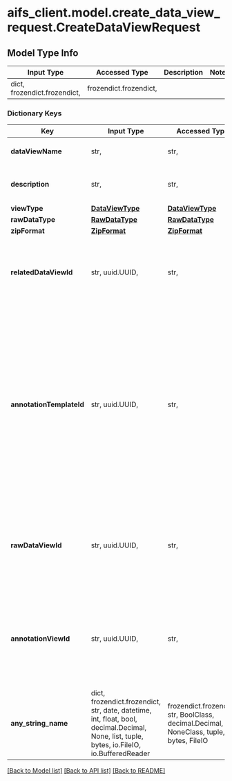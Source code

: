 # aifs_client.model.create_data_view_request.CreateDataViewRequest

## Model Type Info
Input Type | Accessed Type | Description | Notes
------------ | ------------- | ------------- | -------------
dict, frozendict.frozendict,  | frozendict.frozendict,  |  | 

### Dictionary Keys
Key | Input Type | Accessed Type | Description | Notes
------------ | ------------- | ------------- | ------------- | -------------
**dataViewName** | str,  | str,  | the name of the data view | [optional] 
**description** | str,  | str,  | the description of the data view | [optional] 
**viewType** | [**DataViewType**](DataViewType.md) | [**DataViewType**](DataViewType.md) |  | [optional] 
**rawDataType** | [**RawDataType**](RawDataType.md) | [**RawDataType**](RawDataType.md) |  | [optional] 
**zipFormat** | [**ZipFormat**](ZipFormat.md) | [**ZipFormat**](ZipFormat.md) |  | [optional] 
**relatedDataViewId** | str, uuid.UUID,  | str,  | If it is an annotation type data view, it must have a related raw-data data view | [optional] value must be a uuid
**annotationTemplateId** | str, uuid.UUID,  | str,  | If it is an annotation type data view, it must have a related annotation template id. If it is a dataset-zip data view, it can have an annotation template id to indicate the annotation template of the annotation data. | [optional] value must be a uuid
**rawDataViewId** | str, uuid.UUID,  | str,  | If it is a dataset-zip type data view, it can have a raw data view id to upload raw data to the data view | [optional] value must be a uuid
**annotationViewId** | str, uuid.UUID,  | str,  | If it is a dataset-zip type data view, it can have a annotation view id to upload annotation data to the data view | [optional] value must be a uuid
**any_string_name** | dict, frozendict.frozendict, str, date, datetime, int, float, bool, decimal.Decimal, None, list, tuple, bytes, io.FileIO, io.BufferedReader | frozendict.frozendict, str, BoolClass, decimal.Decimal, NoneClass, tuple, bytes, FileIO | any string name can be used but the value must be the correct type | [optional]

[[Back to Model list]](../../README.md#documentation-for-models) [[Back to API list]](../../README.md#documentation-for-api-endpoints) [[Back to README]](../../README.md)

